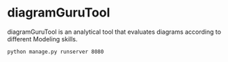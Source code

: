 diagramGuruTool
=================

diagramGuruTool is an analytical tool that evaluates diagrams according to different Modeling skills.

```
python manage.py runserver 8080
```
